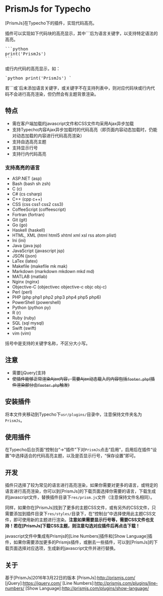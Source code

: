 # PrismJs for Typecho
[PrismJs]在Typecho下的插件，实现代码高亮。

插件可以实现如下代码块的高亮显示，其中\`\`\`后为语言关键字，以支持特定语法的高亮。

<pre>
```python
print('PrismJs')
```
</pre>

或行内代码的高亮显示，如：

<pre>
`python print('PrismJs') `
</pre>

若\`\`\`或\`后未添加语言关键字，或关键字不在支持列表中，则对应代码块或行内代码不会进行高亮渲染，但仍然会有主题背景渲染。

## 特点
- 需在客户端加载的javascript文件和CSS文件均采用Ajax异步加载
- 支持Typecho内容Ajax异步加载时的代码高亮（即页面内容动态加载时，仍能对动态加载的内容进行代码高亮渲染）
- 支持自选高亮主题
- 支持显示行号
- 支持行内代码高亮

### 支持高亮的语言
- ASP.NET (asp)
- Bash (bash sh zsh)
- C (c)
- C# (cs csharp)
- C++ (cpp c++)
- CSS (css css1 css2 css3)
- CoffeeScript (coffeescript)
- Fortran (fortran)
- Git (git)
- Go (go)
- Haskell (haskell)
- HTML, XML (html html5 xhtml xml xsl rss atom plist)
- Ini (ini)
- Java (java jsp)
- JavaScript (javascript jsp)
- JSON (json)
- LaTex (latex)
- Makefile (makefile mk mak)
- Markdown (markdown mkdown mkd md)
- MATLAB (matlab)
- Nginx (nginx)
- Objective-C (objectivec objective-c objc obj-c)
- Perl (perl)
- PHP (php php1 php2 php3 php4 php5 php6)
- PowerShell (powershell)
- Python (python py)
- R (r)
- Ruby (ruby)
- SQL (sql mysql)
- Swift (swift)
- vim (vim)

括号中是支持的关键字名称，不区分大小写。

## 注意
- 需要[jQuery]支持
- ~~使插件能够正常渲染Ajax内容，需要Ajax动态载入的内容包括`footer.php`(插件渲染部分由`footer.php`触发)~~

## 安装插件
将本文件夹移动到Typecho下`usr/plugins/`目录中，注意保持文件夹名为`PrismJs`。

## 使用插件
在Typecho后台页面“控制台”->"插件"下对`PrismJs`点击”启用”，启用后在插件“设置”中选择适合的代码高亮主题，以及是否显示行号，“保存设置”即可。

## 开发
插件只选择了较为常见的语言进行高亮渲染，如果你需要对更多的语言，或特定的语言进行高亮渲染，你可以到[PrismJs]的下载页面选择你需要的语言，下载生成的javascript文件，替换插件目录下`res/prism.js`文件（注意保持文件名相同）。

同样，如果你在[PrismJs]找到了更多的主题CSS文件，或有另外的CSS文件，只需要添加到插件目录下`res/styles/`目录下，在“控制台”中选择使用此主题CSS文件，即可使用新的主题进行渲染。**注意如果需要显示行号等，需要CSS文件也支持！若在[PrismJs]下载CSS主题，则注意勾选对应插件后再点击下载！**

javascript文件中集成有Prismjs的[Line Numbers]插件和[Show Language]插件，如果你需要添加更多的Prismjs插件，或删去一些插件，可以到[PrismJs]的下载页面选择对应选项，生成新的javascript文件并进行替换。

## 关于
基于[PrismJs]2016年3月22日的版本
[PrismJs]:http://prismjs.com/
[jQuery]:https://jquery.com/
[Line Numbers]:http://prismjs.com/plugins/line-numbers/
[Show Language]:http://prismjs.com/plugins/show-language/
